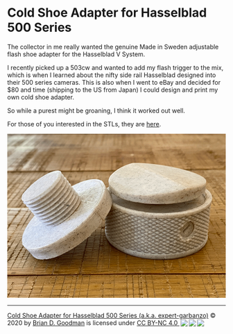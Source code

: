 # Cold Shoe Adapter for Hasselblad 500 Series

The collector in me really wanted the genuine Made in Sweden adjustable flash shoe adapter for the Hasselblad V System.

I recently picked up a 503cw and wanted to add my flash trigger to the mix, which is when I learned about the nifty side rail Hasselblad designed into their 500 series cameras. This is also when I went to eBay and decided for $80 and time (shipping to the US from Japan) I could design and print my own cold shoe adapter.

So while a purest might be groaning, I think it worked out well.

For those of you interested in the STLs, they are <a href="https://github.com/bdgoodman/expert-garbanzo/tree/main/stl">here</a>.

<img src="https://github.com/bdgoodman/turbo-pancake/blob/main/img/prep-tools.png"/>

<hr/>
<p xmlns:cc="http://creativecommons.org/ns#" xmlns:dct="http://purl.org/dc/terms/"><a property="dct:title" rel="cc:attributionURL" href="https://github.com/bdgoodman/turbo-pancake">Cold Shoe Adapter for Hasselblad 500 Series (a.k.a. expert-garbanzo)</a> © 2020 by <a rel="cc:attributionURL dct:creator" property="cc:attributionName" href="https://github.com/bdgoodman/">Brian D. Goodman</a> is licensed under <a href="http://creativecommons.org/licenses/by-nc/4.0/?ref=chooser-v1" target="_blank" rel="license noopener noreferrer" style="display:inline-block;">CC BY-NC 4.0 <img style="height:22px!important;margin-left:3px;vertical-align:text-bottom;" src="https://mirrors.creativecommons.org/presskit/icons/cc.svg?ref=chooser-v1"><img style="height:22px!important;margin-left:3px;vertical-align:text-bottom;" src="https://mirrors.creativecommons.org/presskit/icons/by.svg?ref=chooser-v1"><img style="height:22px!important;margin-left:3px;vertical-align:text-bottom;" src="https://mirrors.creativecommons.org/presskit/icons/nc.svg?ref=chooser-v1"></a></p>
